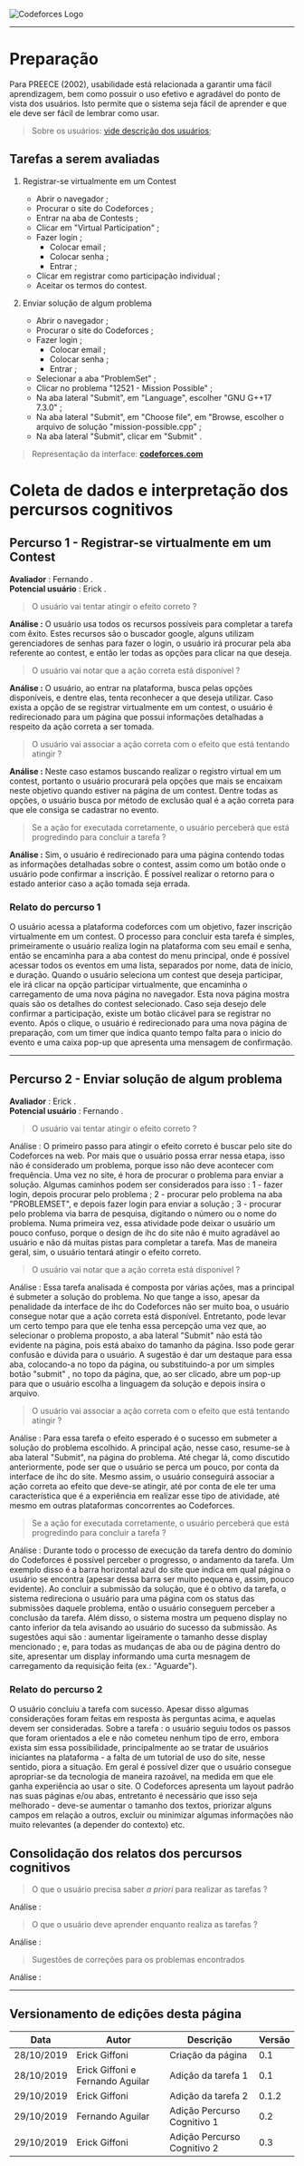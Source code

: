 <span style="margin-left: 0%;">![Codeforces Logo](../../images/codeforces.png)</span>

***
# Preparação

Para  PREECE  (2002), usabilidade está relacionada a garantir uma fácil aprendizagem, 
bem como possuir o uso efetivo e agradável do ponto de vista dos usuários. 
Isto permite que o sistema seja fácil de aprender e que ele deve ser fácil de lembrar como usar.

> Sobre os usuários: 
[vide descrição dos usuários](../../../contexto_de_uso/analise_de_usuario/#perfil-do-usuario-do-codeforces);

## Tarefas a serem avaliadas
1) Registrar-se virtualmente em um Contest

    - Abrir o navegador ;
    - Procurar o site do Codeforces ;
    - Entrar na aba de Contests ;
    - Clicar em "Virtual Participation" ;
    - Fazer login ;
        - Colocar email ;
        - Colocar senha ;
        - Entrar ;
    - Clicar em registrar como participação individual ;
    - Aceitar os termos do contest.

2) Enviar solução de algum problema

    - Abrir o navegador ;
    - Procurar o site do Codeforces ;
    - Fazer login ;
        - Colocar email ;
        - Colocar senha ;
        - Entrar ;
    - Selecionar a aba "ProblemSet" ;
    - Clicar no problema "12521 - Mission Possible" ;
    - Na aba lateral "Submit", em "Language", escolher "GNU G++17 7.3.0" ;
    - Na aba lateral "Submit", em "Choose file", em "Browse, escolher o arquivo de solução "mission-possible.cpp" ;
    - Na aba lateral "Submit", clicar em "Submit" .
    
> Representação da interface: [**codeforces.com**](http://codeforces.com)

# Coleta de dados e interpretação dos percursos cognitivos

## Percurso 1 - Registrar-se virtualmente em um Contest
**Avaliador** : Fernando .</br>
**Potencial usuário** : Erick .

> O usuário vai tentar atingir o efeito correto ?

**Análise :** O usuário usa todos os recursos possíveis para completar a tarefa com êxito. Estes recursos são o buscador google, alguns utilizam gerenciadores de senhas para fazer o login, o usuário irá procurar pela aba referente ao contest, e então ler todas as opções para clicar na que deseja.

> O usuário vai notar que a ação correta está disponível ?

**Análise :** O usuário, ao entrar na plataforma, busca pelas opções disponíveis, e dentre elas, tenta reconhecer a que deseja utilizar. Caso exista a opção de se registrar virtualmente em um contest, o usuário é redirecionado para um página que possui informações detalhadas a respeito da ação correta a ser tomada.

> O usuário vai associar a ação correta com o efeito que está tentando atingir ?

**Análise :** Neste caso estamos buscando realizar o registro virtual em um contest, portanto o usuário procurará pela opções que mais se encaixam neste objetivo quando estiver na página de um contest. Dentre todas as opções, o usuário busca por método de exclusão qual é a ação correta para que ele consiga se cadastrar no evento. 

> Se a ação for executada corretamente, o usuário perceberá que está progredindo para concluir a tarefa ?

**Análise :** Sim, o usuário é redirecionado para uma página contendo todas as informações detalhadas sobre o contest, assim como um botão onde o usuário pode confirmar a inscrição. É possível realizar o retorno para o estado anterior caso a ação tomada seja errada.

### Relato do percurso 1

O usuário acessa a plataforma codeforces com um objetivo, fazer inscrição virtualmente em um contest. O processo para concluir esta tarefa é simples, primeiramente o usuário realiza login na plataforma com seu email e senha, então se encaminha para a aba contest do menu principal, onde é possível acessar todos os eventos em uma lista, separados por nome, data de início, e duração. Quando o usuário seleciona um contest que deseja participar, ele irá clicar na opção participar virtualmente, que encaminha o carregamento de uma nova página no navegador. Esta nova página mostra quais são os detalhes do contest selecionado. Caso seja desejo dele confirmar a participação, existe um botão clicável para se registrar no evento. Após o clique, o usuário é redirecionado para uma nova página de preparação, com um timer que indica quanto tempo falta para o inicio do evento e uma caixa pop-up que apresenta uma mensagem de confirmação.

*** 

## Percurso 2 - Enviar solução de algum problema
**Avaliador** : Erick .</br>
**Potencial usuário** : Fernando .

> O usuário vai tentar atingir o efeito correto ?

Análise : O primeiro passo para atingir o efeito correto é buscar pelo site do Codeforces na web. Por mais que o usuário possa errar nessa etapa, isso não é considerado um problema, porque isso não deve acontecer com frequência. Uma vez no site, é hora de procurar o problema para enviar a solução. Algumas caminhos podem ser considerados para isso : 1 - fazer login, depois procurar pelo problema ; 2 - procurar pelo problema na aba "PROBLEMSET", e depois fazer login para enviar a solução ; 3 - procurar pelo problema via barra de pesquisa, digitando o número ou o nome do problema. Numa primeira vez, essa atividade pode deixar o usuário um pouco confuso, porque o design de ihc do site não é muito agradável ao usuário e não dá muitas pistas para completar a tarefa. Mas de maneira geral, sim, o usuário tentará atingir o efeito correto.

> O usuário vai notar que a ação correta está disponível ?

Análise : Essa tarefa analisada é composta por várias ações, mas a principal é submeter a solução do problema. No que tange a isso, apesar da penalidade da interface de ihc do Codeforces não ser muito boa, o usuário consegue notar que a ação correta está disponível. Entretanto, pode levar um certo tempo para que ele tenha essa percepção uma vez que, ao selecionar o problema proposto, a aba lateral "Submit" não está tão evidente na página, pois está abaixo do tamanho da página. Isso pode gerar confusão e dúvida para o usuário. A sugestão é dar um destaque para essa aba, colocando-a no topo da página, ou substituindo-a por um simples botão "submit" , no topo da página, que, ao ser clicado, abre um pop-up para que o usuário escolha a linguagem da solução e depois insira o arquivo.

> O usuário vai associar a ação correta com o efeito que está tentando atingir ?

Análise : Para essa tarefa o efeito esperado é o sucesso em submeter a solução do problema escolhido. A principal ação, nesse caso, resume-se à aba lateral "Submit", na página do problema. Até chegar lá, como discutido anteriormente, pode ser que o usuário se perca um pouco, por conta da interface de ihc do site. Mesmo assim, o usuário conseguirá associar a ação correta ao efeito que deve-se atingir, até por conta de ele ter uma característica que é a experiência em realizar esse tipo de atividade, até mesmo em outras plataformas concorrentes ao Codeforces.

> Se a ação for executada corretamente, o usuário perceberá que está progredindo para concluir a tarefa ?

Análise : Durante todo o processo de execução da tarefa dentro do domínio do Codeforces é possível perceber o progresso, o andamento da tarefa. Um exemplo disso é a barra horizontal azul do site que indica em qual página o usuário se encontra (apesar dessa barra ser muito pequena e, assim, pouco evidente). Ao concluir a submissão da solução, que é o obtivo da tarefa, o sistema redireciona o usuário para uma página com os status das submissões daquele problema, então o usuário conseguem perceber a conclusão da tarefa. Além disso, o sistema mostra um pequeno display no canto inferior da tela avisando ao usuário do sucesso da submissão. As sugestões aqui são : aumentar ligeiramente o tamanho desse display mencionado ; e, para todas as mudanças de aba ou de página dentro do site, apresentar um display informando uma curta mesnagem de carregamento da requisição feita (ex.: "Aguarde").

### Relato do percurso 2

O usuário concluiu a tarefa com sucesso. Apesar disso algumas considerações foram feitas em resposta às perguntas acima, e aquelas devem ser consideradas. Sobre a tarefa : o usuário seguiu todos os passos que foram orientados a ele e não cometeu nenhum tipo de erro, embora exista sim essa possibilidade, principalmente ao se tratar de usuários iniciantes na plataforma - a falta de um tutorial de uso do site, nesse sentido, piora a situação. Em geral é possível dizer que o usuário consegue apropriar-se da tecnologia de maneira razoável, na medida em que ele ganha experiência ao usar o site. O Codeforces apresenta um layout padrão nas suas páginas e/ou abas, entretanto é necessário que isso seja melhorado - deve-se aumentar o tamanho dos textos, priorizar alguns campos em relação a outros, excluir ou minimizar algumas informações não muito relevantes (a depender do contexto) etc.

## Consolidação dos relatos dos percursos cognitivos

> O que o usuário precisa saber *a priori* para realizar as tarefas ?

Análise :

> O que o usuário deve aprender enquanto realiza as tarefas ?

Análise :

> Sugestões de correções para os problemas encontrados 

Análise :

***
## Versionamento de edições desta página
| Data | Autor | Descrição | Versão |
|------|-------|-----------|--------|
| 28/10/2019 | Erick Giffoni | Criação da página | 0.1 |
| 28/10/2019 | Erick Giffoni e Fernando Aguilar | Adição da tarefa 1 | 0.1 |
| 29/10/2019 | Erick Giffoni | Adição da tarefa 2 | 0.1.2 |
| 29/10/2019 | Fernando Aguilar | Adição Percurso Cognitivo 1 | 0.2 |
| 29/10/2019 | Erick Giffoni | Adição Percurso Cognitivo 2 | 0.3 |